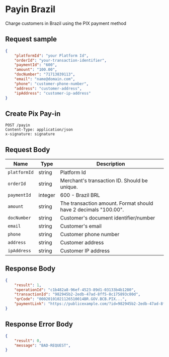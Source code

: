 # Payin Brazil

Charge customers in Brazil using the PIX payment method

## Request sample

```json
{
    "platformId": "your Platform Id",
    "orderId": "your-transaction-identifier",
    "paymentId": "600",
    "amount": "100.00",
    "docNumber": "71713839113",
    "email": "name@domain.com",
    "phone": "customer-phone-number",
    "address": "customer-address",
    "ipAddress": "customer-ip-address"
}
```
## Create Pix Pay-in
```http
POST /payin
Content-Type: application/json
x-signature: signature
```
## Request Body
| Name | Type | Description |
|-------------|--------|-------------------------------|
| `platformId` | string | Platform Id |
| `orderId` | string | Merchant's transaction ID. Should be unique. |
| `paymentId` | integer| 600 - Brazil BRL |
| `amount` | string | The transaction amount. Format should have 2 decimals "100.00". |
| `docNumber` | string | Customer's document identifier/number |
| `email` | string | Customer's email |
| `phone` | string | Customer phone number |
| `address` | string | Customer address |
| `ipAddress` | string | Customer IP address |

## Response Body
```json
{
    "result": 1,
    "operationId": "c1b482a8-96ef-4523-89d1-03133b4b1280",
    "transactionId": "982945b2-2edb-47ad-8ff5-8c175893c80d",
    "qrCode": "00020101021126510014BR.GOV.BCB.PIX...",
    "paymentLink": "https://publicexample.com/?id=982945b2-2edb-47ad-8ff5-8c175893c80d&method=pse&token=eyJr..."
}
```

## Response Error Body
```json
{
    "result": 0,
    "message": "BAD-REQUEST",
}
```

